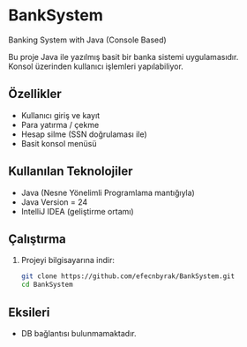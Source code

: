 # BankSystem
Banking System with Java (Console Based)

Bu proje Java ile yazılmış basit bir banka sistemi uygulamasıdır.  
Konsol üzerinden kullanıcı işlemleri yapılabiliyor.  

## Özellikler
- Kullanıcı giriş ve kayıt
- Para yatırma / çekme
- Hesap silme (SSN doğrulaması ile)
- Basit konsol menüsü

## Kullanılan Teknolojiler
- Java (Nesne Yönelimli Programlama mantığıyla)
- Java Version = 24
- IntelliJ IDEA (geliştirme ortamı)

## Çalıştırma
1. Projeyi bilgisayarına indir:
   ```bash
   git clone https://github.com/efecnbyrak/BankSystem.git
   cd BankSystem
## Eksileri
- DB bağlantısı bulunmamaktadır.
  
